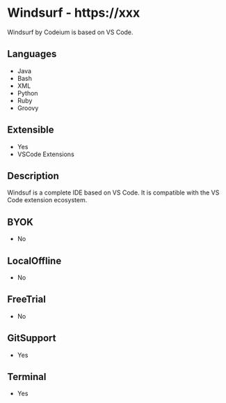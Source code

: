 # Windsurf - https://xxx
Windsurf by Codeium is based on VS Code.

## Languages
- Java
- Bash
- XML
- Python
- Ruby
- Groovy

## Extensible
- Yes
- VSCode Extensions

## Description
Windsuf is a complete IDE based on VS Code.
It is compatible with the VS Code extension ecosystem.

## BYOK
- No

## LocalOffline
- No

## FreeTrial
- No

## GitSupport
- Yes

## Terminal
- Yes
